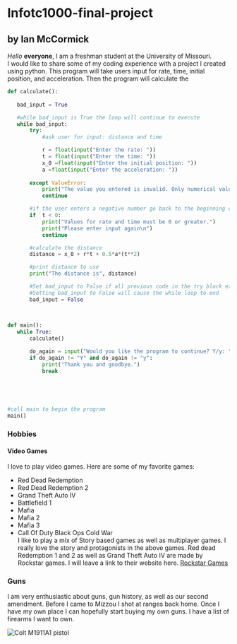 # Infotc1000-final-project
## by Ian McCormick
 *Hello*  **everyone**, I am a freshman student at the University of Missouri.  
 I would like to share some of my coding experience with a project I created using python. This program will take users input for rate, time, initial position, and acceleration. Then the program will calculate the 
 ```python
def calculate():
    
    bad_input = True

    #while bad_input is True the loop will continue to execute
    while bad_input:
        try: 
            #ask user for input: distance and time

            r = float(input("Enter the rate: "))
            t = float(input("Enter the time: "))
            x_0 =float(input("Enter the initial position: "))
            a =float(input("Enter the acceleration: "))
            
        except ValueError:
            print("The value you entered is invalid. Only numerical values are valid")
            continue

        #if the user enters a negative number go back to the beginning of the loop
        if  t < 0:
            print("Values for rate and time must be 0 or greater.")
            print("Please enter input again\n")
            continue

        #calculate the distance
        distance = x_0 + r*t + 0.5*a*(t**2)

        #print distance to use
        print("The distance is", distance)

        #Set bad_input to False if all previous code in the try block executes successfully
        #Setting bad_input to False will cause the while loop to end
        bad_input = False
        
        

def main():
    while True:
        calculate()

        do_again = input("Would you like the program to continue? Y/y: ")
        if do_again != "Y" and do_again != "y":
            print("Thank you and goodbye.")
            break

           
        


#call main to begin the program
main()


 ```
 ### Hobbies
 #### Video Games
 I love to play video games. Here are some of my favorite games:
 
 - Red Dead Redemption 
 - Red Dead Redemption 2
 - Grand Theft Auto IV
 - Battlefield 1
 - Mafia
 - Mafia 2
 - Mafia 3
 - Call Of Duty Black Ops Cold War  
 I like to play a mix of Story based games as well as multiplayer games. I really love the story and protagonists in the above games. Red dead Redemption 1 and 2 as well as Grand Theft Auto IV are made by Rockstar games. I will leave a link to their website here. [Rockstar Games](https://www.rockstargames.com)
  
  
  
  
  
  
  
  ### Guns
  I am very enthusiastic about guns, gun history, as well as our second amendment. Before I came to Mizzou I shot at ranges back home. Once I have my own place I can hopefully start buying my own guns. I have a list of firearms I want to own.
  
  ![Colt M1911A1 pistol](https://en.wikipedia.org/wiki/M1911_pistol#/media/File:M1911A1.png)
